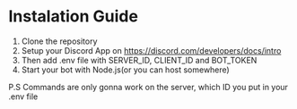# Instalation Guide

1. Clone the repository
2. Setup your Discord App on https://discord.com/developers/docs/intro
3. Then add .env file with SERVER_ID, CLIENT_ID and BOT_TOKEN
4. Start your bot with Node.js(or you can host somewhere)

P.S Commands are only gonna work on the server, which ID you put in your .env file

